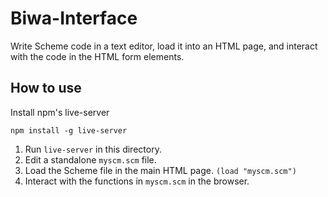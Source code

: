 # Biwa-Interface

Write Scheme code in a text editor, load it into an HTML page, and interact with the code in the HTML form elements.

## How to use

Install npm's live-server

`npm install -g live-server`

1. Run `live-server` in this directory.
2. Edit a standalone `myscm.scm` file.
3. Load the Scheme file in the main HTML page. `(load "myscm.scm")`
4. Interact with the functions in `myscm.scm` in the browser.

